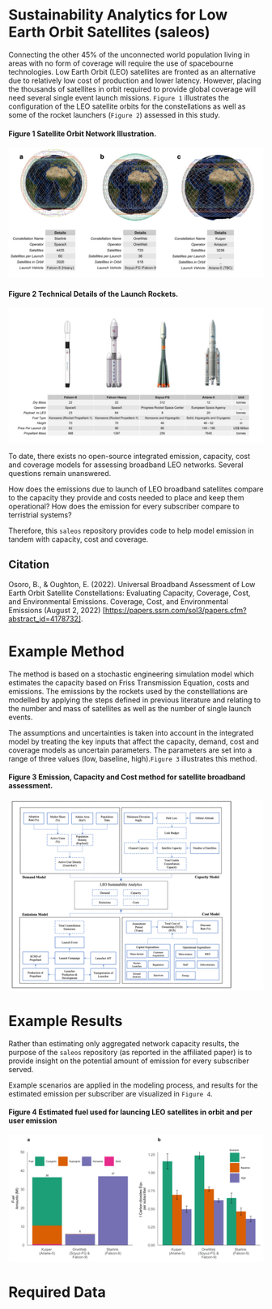 # Sustainability Analytics for Low Earth Orbit Satellites (saleos)

Connecting the other 45% of the unconnected world population living in areas with no form of coverage will require the use of spacebourne technologies. Low Earth Orbit (LEO) satellites are fronted as an alternative due to relatively low cost of production and lower latency. However, placing the thousands of satellites in orbit required to provide global coverage will need several single event launch missions. `Figure 1` illustrates the configuration of the LEO satellite orbits for the constellations as well as some of the rocket launchers (`Figure 2`) assessed in this study. 

#### Figure 1 Satellite Orbit Network Illustration.
<p align="center">
  <img src="/docs/orbit.jpg" />
</p>

#### Figure 2 Technical Details of the Launch Rockets.
<p align="center">
  <img src="/docs/rocket.jpg" />
</p>

To date, there exists no open-source integrated emission, capacity, cost and coverage models for assessing broadband LEO networks. Several questions remain unanswered.

How does the emissions due to launch of LEO broadband satellites compare to the capacity they provide and costs needed to place and keep them operational? How does the emission for every subscriber compare to terristrial systems?

Therefore, this `saleos` repository provides code to help model emission in tandem with capacity, cost and coverage. 

Citation
---------
Osoro, B., & Oughton, E. (2022). Universal Broadband Assessment of Low Earth Orbit Satellite Constellations: Evaluating Capacity, Coverage, Cost, and Environmental Emissions. Coverage, Cost, and Environmental Emissions (August 2, 2022) [https://papers.ssrn.com/sol3/papers.cfm?abstract_id=4178732].

Example Method
==============

The method is based on a stochastic engineering simulation model which estimates the capacity based on Friss Transmission Equation, costs and emissions. The emissions by the rockets used by the constelllations are modelled by applying the steps defined in previous literature and relating to the number and mass of satellites as well as the number of single launch events.  

The assumptions and uncertainties is taken into account in the integrated model by treating the key inputs that affect the capacity, demand, cost and coverage models as uncertain parameters. The parameters are set into a range of three values (low, baseline, high).`Figure 3` illustrates this method.

#### Figure 3 Emission, Capacity and Cost method for satellite broadband assessment.
<p align = 'center'>
  <img src= '/docs/Box_model.png' />
</p>

Example Results
==============

Rather than estimating only aggregated network capacity results, the purpose of the
`saleos` repository (as reported in the affiliated paper) is to provide insight on the potential amount of emission for every subscriber served. 

Example scenarios are applied in the modeling process, and results for the estimated emission per subscriber are visualized in `Figure 4`.

#### Figure 4 Estimated fuel used for launcing LEO satellites in orbit and per user emission
<p align = 'center'>
  <img src = '/docs/emissions.png' />
</p>

Required Data
==============